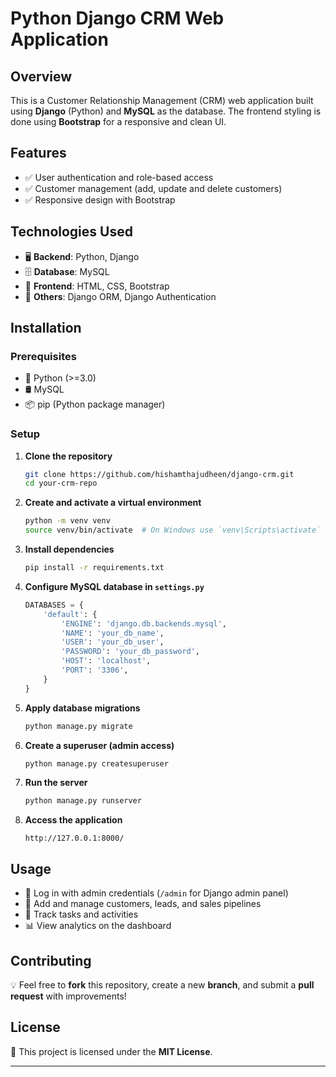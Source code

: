 # Python Django CRM Web Application  

## Overview  
This is a Customer Relationship Management (CRM) web application built using **Django** (Python) and **MySQL** as the database. The frontend styling is done using **Bootstrap** for a responsive and clean UI.  

## Features  
- ✅ User authentication and role-based access  
- ✅ Customer management (add, update and delete customers)    
- ✅ Responsive design with Bootstrap  

## Technologies Used  
- 🖥 **Backend**: Python, Django  
- 🗄 **Database**: MySQL  
- 🎨 **Frontend**: HTML, CSS, Bootstrap  
- 🔗 **Others**: Django ORM, Django Authentication  

## Installation  

### Prerequisites  
- 🐍 Python (>=3.0)  
- 🛢 MySQL  
- 📦 pip (Python package manager)  

### Setup  
1. **Clone the repository**  
   ```sh  
   git clone https://github.com/hishamthajudheen/django-crm.git  
   cd your-crm-repo  
   ```  

2. **Create and activate a virtual environment**  
   ```sh  
   python -m venv venv  
   source venv/bin/activate  # On Windows use `venv\Scripts\activate`  
   ```  

3. **Install dependencies**  
   ```sh  
   pip install -r requirements.txt  
   ```  

4. **Configure MySQL database in `settings.py`**  
   ```python  
   DATABASES = {  
       'default': {  
           'ENGINE': 'django.db.backends.mysql',  
           'NAME': 'your_db_name',  
           'USER': 'your_db_user',  
           'PASSWORD': 'your_db_password',  
           'HOST': 'localhost',  
           'PORT': '3306',  
       }  
   }  
   ```  

5. **Apply database migrations**  
   ```sh  
   python manage.py migrate  
   ```  

6. **Create a superuser (admin access)**  
   ```sh  
   python manage.py createsuperuser  
   ```  

7. **Run the server**  
   ```sh  
   python manage.py runserver  
   ```  

8. **Access the application**  
   ```
   http://127.0.0.1:8000/  
   ```  

## Usage  
- 🔑 Log in with admin credentials (`/admin` for Django admin panel)  
- 👥 Add and manage customers, leads, and sales pipelines  
- 📅 Track tasks and activities  
- 📊 View analytics on the dashboard  

## Contributing  
💡 Feel free to **fork** this repository, create a new **branch**, and submit a **pull request** with improvements!  

## License  
📜 This project is licensed under the **MIT License**.  

---
